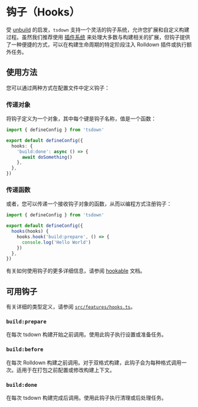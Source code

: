 # 钩子（Hooks）

受 [unbuild](https://github.com/unjs/unbuild) 的启发，`tsdown` 支持一个灵活的钩子系统，允许您扩展和自定义构建过程。虽然我们推荐使用 [插件系统](./plugins.md) 来处理大多数与构建相关的扩展，但钩子提供了一种便捷的方式，可以在构建生命周期的特定阶段注入 Rolldown 插件或执行额外任务。

## 使用方法

您可以通过两种方式在配置文件中定义钩子：

### 传递对象

将钩子定义为一个对象，其中每个键是钩子名称，值是一个函数：

```ts [tsdown.config.ts]
import { defineConfig } from 'tsdown'

export default defineConfig({
  hooks: {
    'build:done': async () => {
      await doSomething()
    },
  },
})
```

### 传递函数

或者，您可以传递一个接收钩子对象的函数，从而以编程方式注册钩子：

```ts [tsdown.config.ts]
import { defineConfig } from 'tsdown'

export default defineConfig({
  hooks(hooks) {
    hooks.hook('build:prepare', () => {
      console.log('Hello World')
    })
  },
})
```

有关如何使用钩子的更多详细信息，请参阅 [hookable](https://github.com/unjs/hookable) 文档。

## 可用钩子

有关详细的类型定义，请参阅 [`src/features/hooks.ts`](https://github.com/rolldown/tsdown/blob/main/src/features/hooks.ts)。

### `build:prepare`

在每次 tsdown 构建开始之前调用。使用此钩子执行设置或准备任务。

### `build:before`

在每次 Rolldown 构建之前调用。对于双格式构建，此钩子会为每种格式调用一次。适用于在打包之前配置或修改构建上下文。

### `build:done`

在每次 tsdown 构建完成后调用。使用此钩子执行清理或后处理任务。
